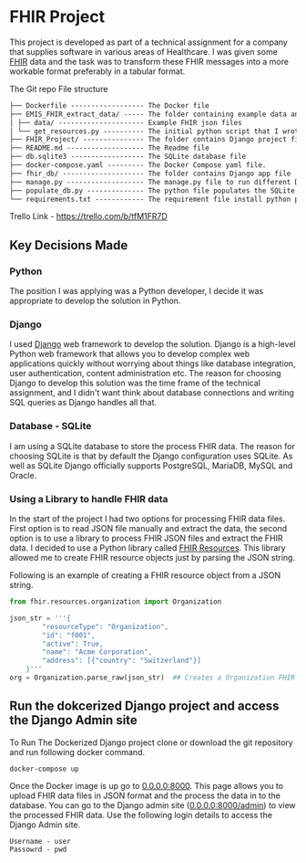 # FHIR Project

This project is developed as part of a technical assignment for a company that supplies software in various areas of
Healthcare. I was given some [FHIR](https://www.hl7.org/fhir/overview.html) data and the task was to transform these
FHIR messages into a more workable format preferably in a tabular format.

The Git repo File structure

```markdown
├── Dockerfile ------------------ The Docker file
├── EMIS_FHIR_extract_data/ ----- The folder containing example data and the python file to read the FHIR files
│ ├── data/ --------------------- Example FHIR json files
│ └── get_resources.py ---------- The initial python script that I wrote to understand FHIR data
├── FHIR_Project/ --------------- The folder contains Django project files.
├── README.md ------------------- The Readme file
├── db.sqlite3 ------------------ The SQLite database file
├── docker-compose.yaml --------- The Docker Compose yaml file.
├── fhir_db/ -------------------- The folder contains Django app file
├── manage.py ------------------- The manage.py file to run different Django commands
├── populate_db.py -------------- The python file populates the SQLite database with example FHIR json files in the 'EMIS_FHIR_extract_data/data/' folder
└── requirements.txt ------------ The requirement file install python packages 
```

Trello Link - https://trello.com/b/tfM1FR7D

## Key Decisions Made

### Python

The position I was applying was a Python developer, I decide it was appropriate to develop the solution in Python.

### Django

I used [Django](https://www.djangoproject.com/) web framework to develop the solution. Django is a high-level Python web
framework that allows you to develop complex web applications quickly without worrying about things like database
integration, user authentication, content administration etc. The reason for choosing Django to develop this solution
was the time frame of the technical assignment, and I didn't want think about database connections and writing SQL
queries as Django handles all that.

### Database - SQLite

I am using a SQLite database to store the process FHIR data. The reason for choosing SQLite is that by default the
Django configuration uses SQLite. As well as SQLite Django officially supports PostgreSQL, MariaDB, MySQL and Oracle.

### Using a Library to handle FHIR data

In the start of the project I had two options for processing FHIR data files. First option is to read JSON file manually
and extract the data, the second option is to use a library to process FHIR JSON files and extract the FHIR data. I
decided to use a Python library called [FHIR Resources](https://pypi.org/project/fhir.resources/). This library allowed
me to create FHIR resource objects just by parsing the JSON string.

Following is an example of creating a FHIR resource object from a JSON string.

```python
from fhir.resources.organization import Organization

json_str = '''{
        "resourceType": "Organization",
        "id": "f001",
        "active": True,
        "name": "Acme Corporation",
        "address": [{"country": "Switzerland"}]     
    }'''
org = Organization.parse_raw(json_str)  ## Creates a Organization FHIR resource object.
```

## Run the dokcerized Django project and access the Django Admin site

To Run The Dockerized Django project clone or download the git repository and run following docker command.

    docker-compose up

Once the Docker image is up go to [0.0.0.0:8000](https://0.0.0.0:8000/). This page allows you to upload FHIR data files
in JSON format and the process the data in to the database. You can go to the Django admin site
([0.0.0.0:8000/admin](https://0.0.0.0:8000/admin)) to view the processed FHIR data. Use the following login details to
access the Django Admin site.

    Username - user
    Passowrd - pwd
